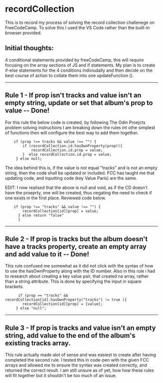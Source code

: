 # recordCollection

This is to record my process of solving the record collection challenege on FreeCodeCamp. To solve this I used the VS Code rather than the built-in browser provided. 

## Initial thoughts: 

4 conditional statements provided by freeCodeCamp, this will require focusing on the array sections of JS and if statements. My plan is to create if-else statements for the 4 conditions indiviudally and then decide on the best course of action to collate them into one updateFunction (). 
<hr> 

## Rule 1 - If prop isn't tracks and value isn't an empty string, update or set that album's prop to value -- Done!

For this rule the below code is created, by following The Odin Proejcts problem solving instructions I am breaking down the rules int othe simplest of functions then will configure the best way to add them together.

        if (prop !== tracks && value !== "") {
            if (recordCollection.id.hasOwnProperty(prop)){
                recordCollection.id.prop = value;
            }  else recordCollection.id.prop = value;
         } else null;

The idea behind this is, if the value is not equal "tracks" and is not an empty string, then the code shall be updated or included. FCC has taught me that updating code, and inputting code (key Value Paris) are the same. 

EDIT: I now realised that the above is null and void, as if the CD doesn't have the proeprty, one will be created, thus negating the need to check if one exists in the first place. Reviewed code below. 

        if (prop !== "tracks" && value !== "") {
            recordCollection[id][prop] = value;
          } else return "false"
          }
<hr> 

## Rule 2 - If prop is tracks but the album doesn't have a tracks property, create an empty array and add value to it -- Done!

This rule confused me somewhat as it did not click with the syntax of how to use the hasOwnProperty along with the ID number. Also in this rule i had to research about creating a key value pair, that created na array, rather than a string attribute. This is done by specifying the input in square brackets. 

          if (prop == "tracks" && recordCollection[id].hasOwnProperty("tracks") != true ){
            recordCollection[id][prop] = [value];
         } else "null";
         
<hr>

## Rule 3 - If prop is tracks and value isn't an empty string, add value to the end of the album's existing tracks array.

This rule actually made alot of sense and was easiest to create after having completed the second rule. I tested this in code-pen with the given FCC arrays and allowed me to ensure the syntax was created correctly, and returned the correct result. I am still unsure as of yet, how how these rules will fit together but it shouldn't be too much of an issue. 



